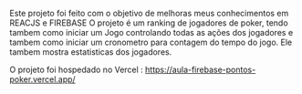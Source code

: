 Este projeto foi feito com o objetivo de melhoras meus conhecimentos em REACJS e FIREBASE
O projeto é um ranking de jogadores de poker, tendo tambem como iniciar um Jogo controlando todas as ações dos jogadores e tambem como iniciar um cronometro para contagem do tempo do jogo.
Ele tambem mostra estatisticas dos jogadores.

O projeto foi hospedado no Vercel : https://aula-firebase-pontos-poker.vercel.app/
